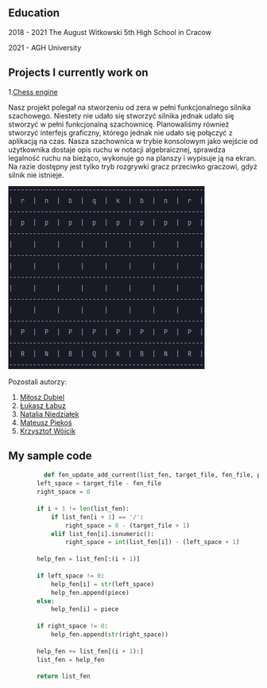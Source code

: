 ## Education
2018 - 2021 The August Witkowski 5th High School in Cracow

2021 - AGH University

## Projects I currently work on
1.[Chess engine](https://github.com/AGH-Narzedzia-Informatyczne-2021-2022/mknl)

Nasz projekt polegał na stworzeniu od zera w pełni funkcjonalnego silnika szachowego. Niestety nie udało się stworzyć silnika jednak udało się stworzyć w pełni funkcjonalną szachownicę. Planowaliśmy również stworzyć interfejs graficzny, którego jednak nie udało się połączyć z aplikacją na czas. Nasza szachownica w trybie konsolowym jako wejście od użytkownika dostaje opis ruchu w notacji algebraicznej, sprawdza legalność ruchu na bieżąco, wykonuje go na planszy i wypisuje ją na ekran. Na razie dostępny jest tylko tryb rozgrywki gracz przeciwko graczowi, gdyż silnik nie istnieje.
 
![Image of a console](Console1.png)

Pozostali autorzy:
1. [Miłosz Dubiel](https://dubielel.github.io)
2. [Łukasz Łabuz](https://github.com/luklabuz/luklabuz.github.io)
3. [Natalia Niedziałek](https://github.com/natiniedzialek/natiniedzialek.github.io)
4. [Mateusz Piękoś](https://github.com/matpiekos/matpiekos.github.io)
5. [Krzysztof Wójcik](https://hoshiharahikari.github.io)

## My sample code
```python
          def fen_update_add_current(list_fen, target_file, fen_file, piece, i):
        left_space = target_file - fen_file
        right_space = 0

        if i + 1 != len(list_fen):
            if list_fen[i + 1] == '/':
                right_space = 8 - (target_file + 1)
            elif list_fen[i].isnumeric():
                right_space = int(list_fen[i]) - (left_space + 1)

        help_fen = list_fen[:(i + 1)]

        if left_space != 0:
            help_fen[i] = str(left_space)
            help_fen.append(piece)
        else:
            help_fen[i] = piece

        if right_space != 0:
            help_fen.append(str(right_space))

        help_fen += list_fen[(i + 1):]
        list_fen = help_fen

        return list_fen
```


